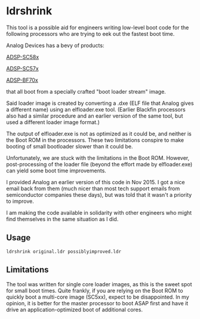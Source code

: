 ldrshrink
=========

This tool is a possible aid for engineers writing low-level boot code for the following processors who are trying to eek out the fastest boot time.

Analog Devices has a bevy of products:

[ADSP-SC58x](http://www.analog.com/en/products/landing-pages/001/adsp-sc58x-adsp-2158x-series.html)

[ADSP-SC57x](http://www.analog.com/en/products/landing-pages/001/adsp-sc57x-2157x-family.html)

[ADSP-BF70x](http://www.analog.com/en/products/landing-pages/001/adsp-bf70xseries.html)

that all boot from a specially crafted "boot loader stream" image.

Said loader image is created by converting a .dxe (ELF file that Analog gives a different name) using an elfloader.exe tool.  (Earlier Blackfin processors also had a similar procedure and an earlier version of the same tool, but used a different loader image format.)

The output of elfloader.exe is not as optimized as it could be, and neither is the Boot ROM in the processors.  These two limitations conspire to make booting of small bootloader slower than it could be.

Unfortunately, we are stuck with the limitations in the Boot ROM.  However, post-processing of the loader file (beyond the effort made by elfloader.exe) can yield some boot time improvements.

I provided Analog an earlier version of this code in Nov 2015.  I got a nice email back from them (much nicer than most tech support emails from semiconductor companies these days), but was told that it wasn't a priority to improve.

I am making the code available in solidarity with other engineers who might find themselves in the same situation as I did.

## Usage

```
ldrshrink original.ldr possiblyimproved.ldr
```

## Limitations

The tool was written for single core loader images, as this is the sweet spot for small boot times.  Quite frankly, if you are relying on the Boot ROM to quickly boot a multi-core image (SC5xx), expect to be disappointed.  In my opinion, it is better for the master processor to boot ASAP first and have it drive an application-optimized boot of additional cores.

